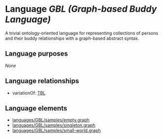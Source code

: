 # Language _GBL (Graph-based Buddy Language)_
A trivial ontology-oriented language for representing collections of persons and their buddy relationships with a graph-based abstract syntax.

## Language purposes
_None_

## Language relationships
* variationOf: [TBL](http://softlang.github.io/yas/languages/tbl.html)

## Language elements
* [languages/GBL/samples/empty.graph](https://github.com/softlang/yas/blob/master/languages/GBL/samples/empty.graph)
* [languages/GBL/samples/singleton.graph](https://github.com/softlang/yas/blob/master/languages/GBL/samples/singleton.graph)
* [languages/GBL/samples/small-world.graph](https://github.com/softlang/yas/blob/master/languages/GBL/samples/small-world.graph)
